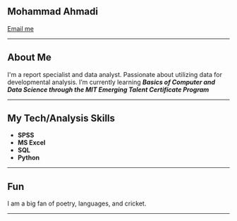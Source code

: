  
## Mohammad Ahmadi 
[Email me](mailto:mohammad.srak1999@gmail.com)

---

## About Me

I'm a report specialist and data analyst. Passionate about utilizing data for developmental analysis.
I’m currently learning **_Basics of Computer and Data Science through the MIT Emerging Talent Certificate Program_**

---
## My Tech/Analysis Skills
- **SPSS**
- **MS Excel**
- **SQL**
- **Python**

---

## Fun
I am a big fan of poetry, languages, and cricket. 
 
---
 
